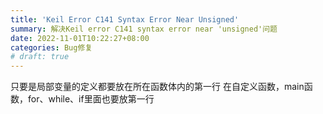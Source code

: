 ```yaml
---
title: 'Keil Error C141 Syntax Error Near Unsigned'
summary: 解决Keil error C141 syntax error near 'unsigned'问题
date: 2022-11-01T10:22:27+08:00
categories: Bug修复
# draft: true
---
```

只要是局部变量的定义都要放在所在函数体内的第一行
在自定义函数，main函数，for、while、if里面也要放第一行
